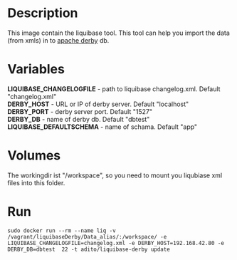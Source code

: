 # Description

This image contain the liquibase tool. This tool can help you import the data (from xmls) in to [apache derby](https://db.apache.org/derby/) db.

# Variables

**LIQUIBASE_CHANGELOGFILE** - path to liquibase changelog.xml. Default "changelog.xml"  
**DERBY_HOST** - URL or IP of derby server. Default "localhost"  
**DERBY_PORT** - derby server port. Default "1527"  
**DERBY_DB** - name of derby db. Default "dbtest"  
**LIQUIBASE_DEFAULTSCHEMA** - name of schama. Default "app"

# Volumes
The workingdir ist "/workspace", so you need to mount you liqubiase xml files into this folder.

# Run
```
sudo docker run --rm --name liq -v /vagrant/liquibaseDerby/Data_alias/:/workspace/ -e LIQUIBASE_CHANGELOGFILE=changelog.xml -e DERBY_HOST=192.168.42.80 -e DERBY_DB=dbtest  22 -t adito/liquibase-derby update
```
